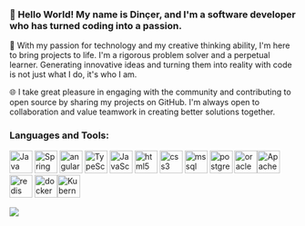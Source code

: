 ### 👋 Hello World! My name is Dinçer, and I'm a software developer who has turned coding into a passion.

🚀 With my passion for technology and my creative thinking ability, I'm here to bring projects to life. I'm a rigorous problem solver and a perpetual learner. Generating innovative ideas and turning them into reality with code is not just what I do, it's who I am.

🌐 I take great pleasure in engaging with the community and contributing to open source by sharing my projects on GitHub. I'm always open to collaboration and value teamwork in creating better solutions together.

### Languages and Tools:
<p align="left" dir="auto"> 
<a href="https://www.java.com/" rel="nofollow">
  <img src="https://cdn.jsdelivr.net/gh/devicons/devicon/icons/java/java-original-wordmark.svg" alt="Java" width="40" height="40" style="max-width: 100%;"></a>
<a href="https://spring.io/projects/spring-boot" rel="nofollow"><img src="https://cdn.jsdelivr.net/gh/devicons/devicon/icons/spring/spring-original.svg" alt="Spring Boot" width="40" height="40" style="max-width: 100%;"></a>
<a href="https://angular.io" rel="nofollow"> <img src="https://cdn.jsdelivr.net/gh/devicons/devicon@latest/icons/angular/angular-original.svg" alt="angular" width="40" height="40" style="max-width: 100%;"></a>
<a href="https://www.typescriptlang.org/" rel="nofollow"><img src="https://cdn.jsdelivr.net/gh/devicons/devicon/icons/typescript/typescript-original.svg" alt="TypeScript" width="40" height="40" style="max-width: 100%;"></a>
<a href="https://developer.mozilla.org/en-US/docs/Web/JavaScript" rel="nofollow"><img src="https://cdn.jsdelivr.net/gh/devicons/devicon/icons/javascript/javascript-original.svg" alt="JavaScript" width="40" height="40" style="max-width: 100%;"></a>
<a href="https://www.w3schools.com/html/default.asp" rel="nofollow"> <img src="https://cdn.jsdelivr.net/gh/devicons/devicon@latest/icons/html5/html5-original-wordmark.svg" alt="html5" width="40" height="40" style="max-width: 100%;"></a>
<a href="https://www.w3schools.com/css/default.asp" rel="nofollow"> <img src="https://cdn.jsdelivr.net/gh/devicons/devicon@latest/icons/css3/css3-original-wordmark.svg" alt="css3" width="40" height="40" style="max-width: 100%;"></a>
<a href="https://www.microsoft.com/en-us/sql-server" rel="nofollow"> <img src="https://cdn.jsdelivr.net/gh/devicons/devicon@latest/icons/microsoftsqlserver/microsoftsqlserver-original-wordmark.svg" alt="mssql" width="40" height="40" style="max-width: 100%;"></a>
<a href="https://www.postgresql.org" rel="nofollow"> <img src="https://cdn.jsdelivr.net/gh/devicons/devicon@latest/icons/postgresql/postgresql-original-wordmark.svg" alt="postgresql" width="40" height="40" style="max-width: 100%;"></a>
<a href="https://www.oracle.com/" rel="nofollow"> <img src="https://cdn.jsdelivr.net/gh/devicons/devicon@latest/icons/oracle/oracle-original.svg" alt="oracle" width="40" height="40" style="max-width: 100%;"></a><a href="https://kafka.apache.org/" rel="nofollow"><img src="https://cdn.jsdelivr.net/gh/devicons/devicon/icons/apachekafka/apachekafka-original-wordmark.svg" alt="Apache Kafka" width="40" height="40" style="max-width: 100%;"></a>
<a href="https://redis.io" rel="nofollow"> <img src="https://cdn.jsdelivr.net/gh/devicons/devicon@latest/icons/redis/redis-original-wordmark.svg" alt="redis" width="40" height="40" style="max-width: 100%;"></a>
<a href="https://www.docker.com/" rel="nofollow"> <img src="https://cdn.jsdelivr.net/gh/devicons/devicon@latest/icons/docker/docker-original-wordmark.svg" alt="docker" width="40" height="40" style="max-width: 100%;"></a><a href="https://kubernetes.io/" rel="nofollow"><img src="https://cdn.jsdelivr.net/gh/devicons/devicon/icons/kubernetes/kubernetes-plain-wordmark.svg" alt="Kubernetes" width="40" height="40" style="max-width: 100%;"></a>
</p>

<img align="left" src="https://github-readme-stats.vercel.app/api/top-langs/?username=dincersakaoglu&layout=compact"/>
